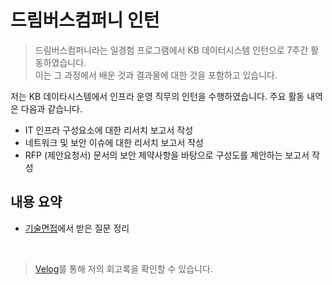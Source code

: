 # 드림버스컴퍼니 인턴

> 드림버스컴퍼니라는 일경험 프로그램에서 KB 데이터시스템 인턴으로 7주간 활동하였습니다.   
> 이는 그 과정에서 배운 것과 결과물에 대한 것을 포함하고 있습니다.

저는 KB 데이타시스템에서 인프라 운영 직무의 인턴을 수행하였습니다. 주요 활동 내역은 다음과 같습니다.

- IT 인프라 구성요소에 대한 리서치 보고서 작성
- 네트워크 및 보안 이슈에 대한 리서치 보고서 작성
- RFP (제안요청서) 문서의 보안 제약사항을 바탕으로 구성도를 제안하는 보고서 작성

## 내용 요약
- [기술면접](https://github.com/Ohjiwoo-lab/TIL/blob/main/Intern/01_Interview.md)에서 받은 질문 정리

<br/>

> [Velog](https://velog.io/@jiwoo_048/series/%ED%9A%8C%EA%B3%A0)를 통해 저의 회고록을 확인할 수 있습니다.